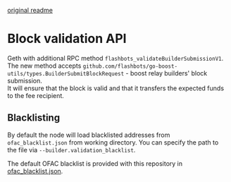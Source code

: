 [original readme](README.original.md)

# Block validation API

Geth with additional RPC method `flashbots_validateBuilderSubmissionV1`.  
The new method accepts `github.com/flashbots/go-boost-utils/types.BuilderSubmitBlockRequest` - boost relay builders' block submission.  
It will ensure that the block is valid and that it transfers the expected funds to the fee recipient.  

## Blacklisting

By default the node will load blacklisted addresses from `ofac_blacklist.json` from working directory. You can specify the path to the file via `--builder.validation_blacklist`.  

The default OFAC blacklist is provided with this repository in [ofac_blacklist.json](ofac_blacklist.json).  
